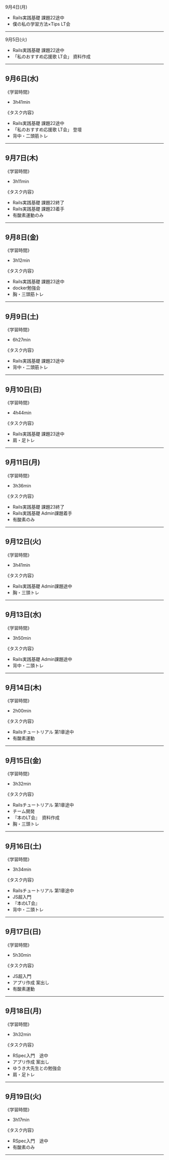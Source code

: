 9月4日(月)
- Rails実践基礎 課題22途中
- 僕の私の学習方法×Tips LT会
___
9月5日(火)
- Rails実践基礎 課題22途中
- 「私のおすすめ応援歌 LT会」 資料作成
___
## 9月6日(水)
《学習時間》  
- 3h41min

《タスク内容》
- Rails実践基礎 課題22途中
- 「私のおすすめ応援歌 LT会」 登壇
- 背中・二頭筋トレ
___
## 9月7日(木)
《学習時間》  
- 3h11min

 《タスク内容》
- Rails実践基礎 課題22終了
- Rails実践基礎 課題23着手
- 有酸素運動のみ
___
## 9月8日(金)
《学習時間》  
- 3h12min

 《タスク内容》
- Rails実践基礎 課題23途中
- docker勉強会
- 胸・三頭筋トレ
___
## 9月9日(土)
《学習時間》  
- 6h27min

 《タスク内容》
- Rails実践基礎 課題23途中
- 背中・二頭筋トレ
___
## 9月10日(日)
《学習時間》  
- 4h44min

 《タスク内容》
- Rails実践基礎 課題23途中
- 肩・足トレ
___
## 9月11日(月)
《学習時間》  
- 3h36min

 《タスク内容》
- Rails実践基礎 課題23終了
- Rails実践基礎 Admin課題着手
- 有酸素のみ
___
## 9月12日(火)
《学習時間》  
- 3h41min

 《タスク内容》
- Rails実践基礎 Admin課題途中
- 胸・三頭トレ
___
## 9月13日(水)
《学習時間》  
- 3h50min

 《タスク内容》
- Rails実践基礎 Admin課題途中
- 背中・二頭トレ
___
## 9月14日(木)
《学習時間》  
- 2h00min

 《タスク内容》
- Railsチュートリアル 第1章途中
- 有酸素運動
___
## 9月15日(金)
《学習時間》  
- 3h32min

 《タスク内容》
- Railsチュートリアル 第1章途中
- チーム開発
- 『本のLT会』　資料作成
- 胸・三頭トレ
___
## 9月16日(土)
《学習時間》  
- 3h34min

 《タスク内容》
- Railsチュートリアル 第1章途中
- JS超入門
- 『本のLT会』　
- 背中・二頭トレ
___
## 9月17日(日)
《学習時間》  
- 5h30min

 《タスク内容》
- JS超入門
- アプリ作成 案出し
- 有酸素運動
___
## 9月18日(月)
《学習時間》  
- 3h32min

 《タスク内容》
- RSpec入門　途中
- アプリ作成 案出し
- ゆうき大先生との勉強会
- 肩・足トレ
___
## 9月19日(火)
《学習時間》  
- 3h17min

 《タスク内容》
- RSpec入門　途中
- 有酸素のみ
___
